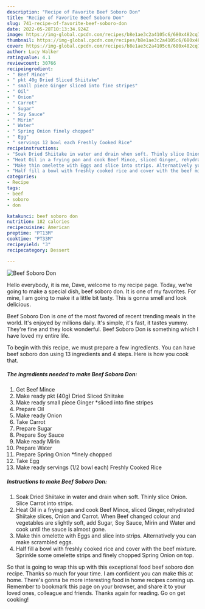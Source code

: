 ```yaml
---
description: "Recipe of Favorite Beef Soboro Don"
title: "Recipe of Favorite Beef Soboro Don"
slug: 741-recipe-of-favorite-beef-soboro-don
date: 2022-05-28T10:13:34.924Z
image: https://img-global.cpcdn.com/recipes/b8e1ae3c2a4105c6/680x482cq70/beef-soboro-don-recipe-main-photo.jpg
thumbnail: https://img-global.cpcdn.com/recipes/b8e1ae3c2a4105c6/680x482cq70/beef-soboro-don-recipe-main-photo.jpg
cover: https://img-global.cpcdn.com/recipes/b8e1ae3c2a4105c6/680x482cq70/beef-soboro-don-recipe-main-photo.jpg
author: Lucy Walker
ratingvalue: 4.1
reviewcount: 30766
recipeingredient:
- " Beef Mince"
- " pkt 40g Dried Sliced Shiitake"
- " small piece Ginger sliced into fine stripes"
- " Oil"
- " Onion"
- " Carrot"
- " Sugar"
- " Soy Sauce"
- " Mirin"
- " Water"
- " Spring Onion finely chopped"
- " Egg"
- " servings 12 bowl each Freshly Cooked Rice"
recipeinstructions:
- "Soak Dried Shiitake in water and drain when soft. Thinly slice Onion. Slice Carrot into strips."
- "Heat Oil in a frying pan and cook Beef Mince, sliced Ginger, rehydrated Shiitake slices, Onion and Carrot. When Beef changed colour and vegetables are slightly soft, add Sugar, Soy Sauce, Mirin and Water and cook until the sauce is almost gone."
- "Make thin omelette with Eggs and slice into strips. Alternatively you can make scrambled eggs."
- "Half fill a bowl with freshly cooked rice and cover with the beef mixture. Sprinkle some omelette strips and finely chopped Spring Onion on top."
categories:
- Recipe
tags:
- beef
- soboro
- don

katakunci: beef soboro don 
nutrition: 182 calories
recipecuisine: American
preptime: "PT13M"
cooktime: "PT33M"
recipeyield: "3"
recipecategory: Dessert

---
```



![Beef Soboro Don](https://img-global.cpcdn.com/recipes/b8e1ae3c2a4105c6/680x482cq70/beef-soboro-don-recipe-main-photo.jpg)

Hello everybody, it is me, Dave, welcome to my recipe page. Today, we're going to make a special dish, beef soboro don. It is one of my favorites. For mine, I am going to make it a little bit tasty. This is gonna smell and look delicious.

Beef Soboro Don is one of the most favored of recent trending meals in the world. It's enjoyed by millions daily. It's simple, it's fast, it tastes yummy. They're fine and they look wonderful. Beef Soboro Don is something which I have loved my entire life.




To begin with this recipe, we must prepare a few ingredients. You can have beef soboro don using 13 ingredients and 4 steps. Here is how you cook that.

<!--inarticleads1-->

##### The ingredients needed to make Beef Soboro Don:

1. Get  Beef Mince
1. Make ready  pkt (40g) Dried Sliced Shiitake
1. Make ready  small piece Ginger *sliced into fine stripes
1. Prepare  Oil
1. Make ready  Onion
1. Take  Carrot
1. Prepare  Sugar
1. Prepare  Soy Sauce
1. Make ready  Mirin
1. Prepare  Water
1. Prepare  Spring Onion *finely chopped
1. Take  Egg
1. Make ready  servings (1/2 bowl each) Freshly Cooked Rice




<!--inarticleads2-->

##### Instructions to make Beef Soboro Don:

1. Soak Dried Shiitake in water and drain when soft. Thinly slice Onion. Slice Carrot into strips.
1. Heat Oil in a frying pan and cook Beef Mince, sliced Ginger, rehydrated Shiitake slices, Onion and Carrot. When Beef changed colour and vegetables are slightly soft, add Sugar, Soy Sauce, Mirin and Water and cook until the sauce is almost gone.
1. Make thin omelette with Eggs and slice into strips. Alternatively you can make scrambled eggs.
1. Half fill a bowl with freshly cooked rice and cover with the beef mixture. Sprinkle some omelette strips and finely chopped Spring Onion on top.




So that is going to wrap this up with this exceptional food beef soboro don recipe. Thanks so much for your time. I am confident you can make this at home. There's gonna be more interesting food in home recipes coming up. Remember to bookmark this page on your browser, and share it to your loved ones, colleague and friends. Thanks again for reading. Go on get cooking!

